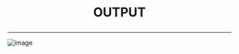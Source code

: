 # <p align="center">OUTPUT</p>
<!------------------------------------------------------------->
--------------------------------------------------------------------------------------------------------------------------

![image](https://github.com/user-attachments/assets/11150097-e3e0-42fd-b96f-f1950a436e57)

